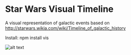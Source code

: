 # Star Wars Visual Timeline

A visual representation of galactic events based on http://starwars.wikia.com/wiki/Timeline_of_galactic_history

Install:
npm install vis

![alt text](https://raw.githubusercontent.com/mikearney/starwarstimeline/groups_files/img/screenshot.png)


